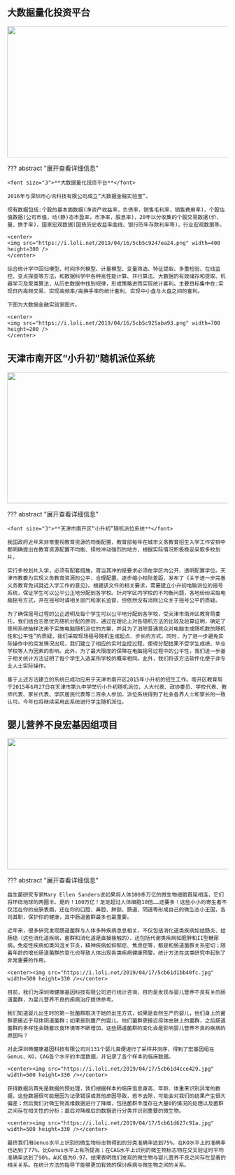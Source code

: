 ## 大数据量化投资平台

<center>
<img src="https://i.loli.net/2019/04/16/5cb5c92470bce.png" width=700 height=300 />
</center>

??? abstract "展开查看详细信息"
	
    <font size="3">**大数据量化投资平台**</font>

    2016年与深圳市心讯科技有限公司成立“大数据金融实验室”。

    现有数据包括:个股的基本面数据(净资产收益率，负债率，销售毛利率，销售费用率)，个股估值数据(公司市值，动(静)态市盈率，市净率，股息率)，20年以分收集的个股交易数据(价、量、换手率)，国家宏观数据(国债历史收益率曲线、银行历年存款利率等)，行业宏观数据等。

    <center>
    <img src="https://i.loli.net/2019/04/16/5cb5c9247ea24.png" width=400 height=300 />
    </center>

    综合统计学中回归模型、时间序列模型、计量模型、变量筛选、特征提取、多重检验、在线监控、变点探查等方法，和数据科学中各种高性能计算、并行算法、大数据的有效储存和提取、机器学习及聚类算法，从历史数据中找到规律，形成策略进而实现统计套利。主要目标集中在:实现日内高频交易、实现高频率/高换手率的统计套利、实现中小盘与大盘之间的套利。

    下图为大数据金融实验室图片。

    <center>
    <img src="https://i.loli.net/2019/04/16/5cb5c925aba93.png" width=700 height=200 />
    </center>






## 天津市南开区“小升初”随机派位系统

<center>
<img src="https://i.loli.net/2019/04/16/5cb5cb3a6084f.png" width=700 height=300 />
</center>

??? abstract "展开查看详细信息"

    <font size="3">**天津市南开区“小升初”随机派位系统**</font>

    我国政府近年来非常重视教育资源的均衡配置，教育部每年在城市义务教育招生入学工作安排中都明确提出在教育资源配置不均衡、择校冲动强烈的地方，根据实际情况积极稳妥采取多校划片。

    实行多校划片入学，必须有配套措施。首当其冲的是要求必须在学区内公开、透明配置学位。天津市教委为实现义务教育资源的公平、合理配置，逐步缩小校际差距，发布了《关于进一步完善义务教育免试就近入学工作的意见》。根据该文件的相关要求，需要建立小升初电脑派位的摇号系统，保证学生可以公平公正地分配到各学校。针对学区内学校的不均衡问题，各地纷纷采取电脑摇号方式，并在摇号时请相关部门和家长监督，但依然没有消除公众关于摇号公平的质疑。

    为了确保摇号过程的公正透明及每个学生可以公平地分配到各学校，受天津市南开区教育局委托，我们结合志愿优先随机分配的原则，通过在理论上对各随机方法的比较及验算证明，确定了使用系统抽样法用于实施电脑随机派位的方案，并且为了消除普通民众对电脑生成随机数的随机性和公平性”的质疑，我们采取现场摇号随机生成起点、步长的方式。同时，为了进一步避免实际操作中的突发情况出现，我们建立了相应的实时监控过程，使得分配结果不受学生成绩、毕业学校等人为因素的影响。此外，为了最大限度的保障在电脑摇号过程中的公平性，我们进一步基于相关统计方法证明了每个学生入选某所学校的概率相同。此外，我们将该方法软件化便于非专业人士实际操作。

    基于上述方法建立的系统已成功应用于天津市南开区2015年小升初的招生工作。南开区教育局于2015年6月27日在天津市第九中学举行小升初随机派位，人大代表、政协委员、学校代表、教师代表、家长代表、学区居民代表等二百余人参加，派位系统得到了社会各界人士和家长的一致认可。今年也将继续采用此系统进行学生随机派位。







## 婴儿营养不良宏基因组项目

<center><img src="https://i.loli.net/2019/04/17/5cb6054f97aa2.jpg" width=700 height=300 /></center>

??? abstract "展开查看详细信息"

    益生菌研究专家Mary Ellen Sanders说如果将人体100多万亿的微生物细胞首尾相连，它们将环绕地球的两圈半。是的！100万亿！足足超过人体细胞10倍……还要多！这些小小的寄生者不仅活在你的皮肤表面，还在你的口腔、鼻腔、肺部、肠道、阴道等形成自己的微生态小王国，各司其职，保护你的健康，其中肠道菌群最多也最重要。

    近年来，很多研究发现肠道菌群与人体多种疾病息息相关，不仅包括消化道类疾病如结肠炎、结肠癌（这些消化道疾病，菌群和消化道是直接接触的），还包括代谢类疾病如肥胖和II型糖尿病，免疫性疾病如类风湿关节炎，精神疾病如抑郁症、焦虑症等，都是和肠道菌群关系密切；随着年龄的增长肠道菌群的变化也导致人体出现各类疾病健康预警。统计方法在这类研究中起到了非常重要的作用。

    <center><img src="https://i.loli.net/2019/04/17/5cb61d1bb40fc.jpg" width=500 height=330 /></center>

    目前，我们为深圳微健康基因科技有限公司进行统计咨询，目的是发现与婴儿营养不良有关的肠道菌群，为婴儿营养不良的疾病治疗提供参考。

    我们知道婴儿出生时的第一批菌群取决于她的出生方式，如果是自然生产的婴儿，他们身上的菌群更接近于母体阴道菌群；如果是剖腹产的婴儿，他们菌群更接近母体皮肤上的菌群，之后肠道菌群的多样性会随着饮食环境等不断增加，这些肠道菌群的变化会是影响婴儿营养不良的疾病的原因吗？

    对此深圳微健康基因科技有限公司对131个婴儿粪便进行了采样并测序，得到了宏基因组在Genus、KO、CAG各个水平的丰度数据，并记录了各个样本的临床数据。

    <center><img src="https://i.loli.net/2019/04/17/5cb61d4cce429.jpg" width=500 height=330 /></center>

    获得数据后首先是数据的预处理，我们根据样本的临床信息身高、年龄、体重来识别异常的数据，这些数据很可能是因为记录错误或其他原因导致，若不去除，可能会对我们的结果产生很大偏差；然后我们对微生物高维数据进行了降维，包括菌群丰度存在大量0的情况的处理以及菌群之间存在相关性的分析；最后对降维后的数据进行分类并识别重要的微生物。

    <center><img src="https://i.loli.net/2019/04/17/5cb61d627c91a.jpg" width=500 height=330 /></center>

    最终我们用Genus水平上识别的微生物标志物得到的分类准确率达到75%，在KO水平上的准确率也达到了77%，比Genus水平上有所提高；在CAG水平上识别的微生物标志物在交叉验证时平均准确率达到了90%，AUC值为0.97，结果表明我们发现的微生物与婴儿营养不良之间存在显著的相关关系。在统计方法的指导下能够更加有效的探讨疾病与微生物之间的关系。

